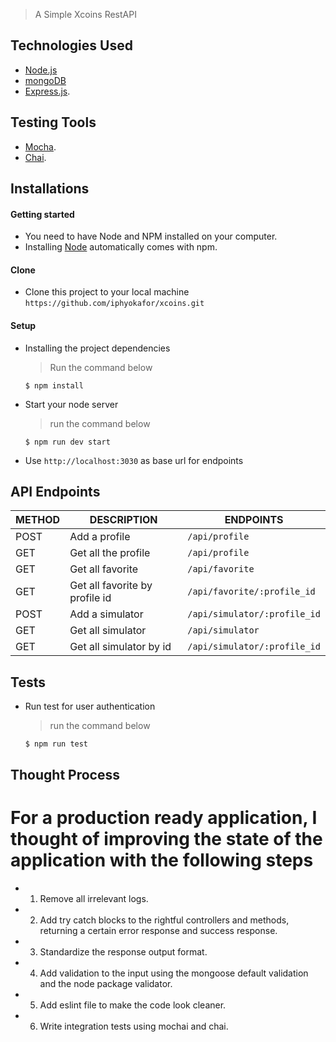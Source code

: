 > A Simple Xcoins RestAPI

## Technologies Used

[node]: (https://nodejs.org)

- [Node.js](node)
- [mongoDB](node)
- [Express.js](https://expressjs.com).

## Testing Tools

- [Mocha](https://mochajs.org/).
- [Chai](https://chaijs.com).

## Installations

#### Getting started

- You need to have Node and NPM installed on your computer.
- Installing [Node](node) automatically comes with npm.

#### Clone

- Clone this project to your local machine `https://github.com/iphyokafor/xcoins.git`

#### Setup

- Installing the project dependencies
  > Run the command below
  ```shell
  $ npm install
  ```
- Start your node server
  > run the command below
  ```shell
  $ npm run dev start
  ```
- Use `http://localhost:3030` as base url for endpoints

## API Endpoints

| METHOD | DESCRIPTION                    | ENDPOINTS                    |
| ------ | ------------------------------ | ---------------------------- |
| POST   | Add a profile                  | `/api/profile`               |
| GET    | Get all the profile            | `/api/profile`               |
| GET    | Get all favorite               | `/api/favorite`              |
| GET    | Get all favorite by profile id | `/api/favorite/:profile_id`  |
| POST   | Add a simulator                | `/api/simulator/:profile_id` |
| GET    | Get all simulator              | `/api/simulator`             |
| GET    | Get all simulator by id        | `/api/simulator/:profile_id` |

## Tests

- Run test for user authentication
  > run the command below
  ```shell
  $ npm run test
  ```

## Thought Process

# For a production ready application, I thought of improving the state of the application with the following steps

- 1. Remove all irrelevant logs.

- 2. Add try catch blocks to the rightful controllers and methods, returning a certain error response and success response.

- 3. Standardize the response output format.

- 4. Add validation to the input using the mongoose default validation and the node package validator.

- 5. Add eslint file to make the code look cleaner.

- 6. Write integration tests using mochai and chai.
